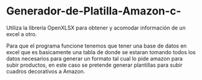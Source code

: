 # Generador-de-Platilla-Amazon-c-
Utiliza la librería OpenXLSX para obtener y acomodar información de un excel a otro.

Para que el programa funcione tenemos que tener una base de datos en excel que es basicamente una tabla de donde se estaran tomando todos los datos necesarios para generar un formato tal cual lo pide amazon para subir productos, en este caso se pretende generar plantillas para subir cuadros decorativos a Amazon.

